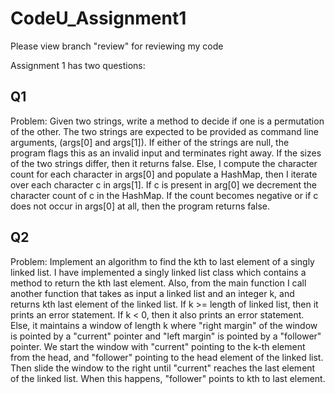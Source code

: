 # CodeU_Assignment1
Please view branch "review" for reviewing my code

Assignment 1 has two questions:
## Q1
Problem: Given two strings, write a method to decide if one is a permutation of the other.
The two strings are expected to be provided as command line arguments, (args[0] and args[1]).
If either of the strings are null, the program flags this as an invalid input and terminates right away.
If the sizes of the two strings differ, then it returns false.
Else, I compute the character count for each character in args[0] and populate a HashMap, then I iterate over each character c in args[1]. If c is present in arg[0] we decrement the character count of c in the HashMap. If the count becomes negative or if c does not occur in args[0] at all, then the program returns false.
## Q2 
Problem: Implement an algorithm to find the kth to last element of a singly linked list.
I have implemented a singly linked list class which contains a method to return the kth last element. Also, from the main function I call another function that takes as input a linked list and an integer k, and returns kth last element of the linked list. 
If k >= length of linked list, then it prints an error statement.
If k < 0, then it also prints an error statement.
Else, it maintains a window of length k where "right margin" of the window is pointed by a "current" pointer and "left margin" is pointed by a "follower" pointer. We start the window with "current" pointing to the k-th element from the head, and "follower" pointing to the head element of the linked list. Then slide the window to the right until "current" reaches the last element of the linked list. When this happens, "follower" points to kth to last element.
